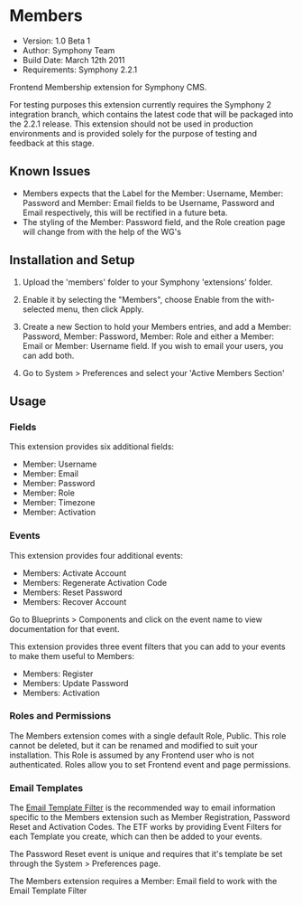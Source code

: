 # Members

- Version: 1.0 Beta 1
- Author: Symphony Team
- Build Date: March 12th 2011
- Requirements: Symphony 2.2.1

Frontend Membership extension for Symphony CMS.

For testing purposes this extension currently requires the Symphony 2 integration branch, which contains
the latest code that will be packaged into the 2.2.1 release. This extension should not be used in production
environments and is provided solely for the purpose of testing and feedback at this stage.

## Known Issues

- Members expects that the Label for the Member: Username, Member: Password and Member: Email fields to be Username, Password and Email
respectively, this will be rectified in a future beta.
- The styling of the Member: Password field, and the Role creation page will change from with the help of the WG's

## Installation and Setup

1.	Upload the 'members' folder to your Symphony 'extensions' folder.

2.	Enable it by selecting the "Members", choose Enable from the	with-selected menu, then click Apply.

3.	Create a new Section to hold your Members entries, and add a Member: Password, Member: Password, Member: Role
and either a Member: Email or Member: Username field. If you wish to email your users, you can add both.

4.	Go to System > Preferences and select your 'Active Members Section'

## Usage

### Fields

This extension provides six additional fields:

- Member: Username
- Member: Email
- Member: Password
- Member: Role
- Member: Timezone
- Member: Activation

### Events

This extension provides four additional events:

- Members: Activate Account
- Members: Regenerate Activation Code
- Members: Reset Password
- Members: Recover Account

Go to Blueprints > Components and click on the event name to view documentation for that event.

This extension provides three event filters that you can add to your events to make them useful to Members:

- Members: Register
- Members: Update Password
- Members: Activation

### Roles and Permissions

The Members extension comes with a single default Role, Public. This role cannot be deleted, but it can be renamed and modified
to suit your installation. This Role is assumed by any Frontend user who is not authenticated. Roles allow you to set Frontend event
and page permissions.

### Email Templates

The [Email Template Filter](http://symphony-cms.com/download/extensions/view/20743/) is the recommended way to email
information specific to the Members extension such as Member Registration, Password Reset and Activation Codes. The ETF
works by providing Event Filters for each Template you create, which can then be added to your events.

The Password Reset event is unique and requires that it's template be set through the System > Preferences page.

The Members extension requires a Member: Email field to work with the Email Template Filter